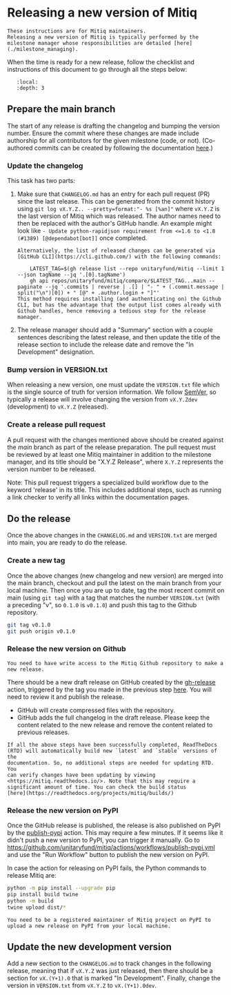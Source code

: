 # Releasing a new version of Mitiq

```{note}
These instructions are for Mitiq maintainers.
Releasing a new version of Mitiq is typically performed by the milestone manager whose responsibilities are detailed [here](./milestone_managing).
```

When the time is ready for a new release, follow the checklist and
instructions of this document to go through all the steps below:

```{contents}
   :local:
   :depth: 3
```

## Prepare the main branch

The start of any release is drafting the changelog and bumping the version number.
Ensure the commit where these changes are made include authorship for all contributors for the given milestone (code, or not).
(Co-authored commits can be created by following the documentation [here](https://docs.github.com/en/pull-requests/committing-changes-to-your-project/creating-and-editing-commits/creating-a-commit-with-multiple-authors).)

### Update the changelog

This task has two parts:

1.  Make sure that `CHANGELOG.md` has an entry for each pull request
    (PR) since the last release. This can be generated from the commit
    history using `git log vX.Y.Z.. --pretty=format:"- %s [%an]"`
    where `vX.Y.Z` is the last version of Mitiq which was released.
    The author names need to then be replaced with the author's GitHub
    handle. An example might look like `- Update python-rapidjson requirement from <=1.6 to <1.8 (#1389) [@dependabot[bot]]`
    once completed.

    ```{tip}
    Alternatively, the list of released changes can be generated via [GitHub CLI](https://cli.github.com/) with the following commands:
        
        LATEST_TAG=$(gh release list --repo unitaryfund/mitiq --limit 1 --json tagName --jq '.[0].tagName')
        gh api repos/unitaryfund/mitiq/compare/$LATEST_TAG...main --paginate --jq '.commits | reverse | .[] | "- " + (.commit.message | split("\n")[0]) + " [@" + .author.login + "]"'
    This method requires installing (and authenticating on) the Github CLI, but has the advantage that the output list comes already with Github handles, hence removing a tedious step for the release manager.    
    ``` 
2.  The release manager should add a "Summary" section with a couple
    sentences describing the latest release, and then update the title
    of the release section to include the release date and remove the
    "In Development" designation.

### Bump version in VERSION.txt

When releasing a new version, one must update the `VERSION.txt` file
which is the single source of truth for version information. We follow
[SemVer](https://semver.org/), so typically a release will involve changing the version from
`vX.Y.Zdev` (development) to `vX.Y.Z` (released).

### Create a release pull request

A pull request with the changes mentioned above should be created against the _main_ branch as part of the release preparation. 
The pull request must be reviewed by at least one Mitiq maintainer in addition to the milestone manager, 
and its title should be "X.Y.Z Release", where `X.Y.Z` represents the version number to be released.

Note: This pull request triggers a specialized build workflow due to the keyword 'release' in its title. 
This includes additional steps, such as running a link checker to verify all links within the documentation pages.

## Do the release

Once the above changes in the `CHANGELOG.md` and `VERSION.txt` are merged into main, you are ready to do the release.

### Create a new tag

Once the above changes (new changelog and new version) are merged into
the main branch, checkout and pull the latest on the main branch
from your local machine. Then once you are up to date, tag the most
recent commit on main (using `git tag`) with a tag that matches the
number `VERSION.txt` (with a preceding "v", so `0.1.0` is `v0.1.0`)
and push this tag to the Github repository.

```bash
git tag v0.1.0
git push origin v0.1.0
```

### Release the new version on Github

```{note}
You need to have write access to the Mitiq Github repository to make a
new release.
```

There should be a new draft release on GitHub created by the
[gh-release](https://github.com/unitaryfund/mitiq/blob/main/.github/workflows/gh-release.yml) action, triggered by the tag you made in the
previous step [here](https://github.com/unitaryfund/mitiq/releases). You
will need to review it and publish the release.

- GitHub will create compressed files with the repository.
- GitHub adds the full changelog in the draft release. Please keep the content related to the new release and remove the content related to previous releases.

```{note}
If all the above steps have been successfully completed, ReadTheDocs
(RTD) will automatically build new `latest` and `stable` versions of the
documentation. So, no additional steps are needed for updating RTD. You
can verify changes have been updating by viewing
<https://mitiq.readthedocs.io/>. Note that this may require a
significant amount of time. You can check the build status
[here](https://readthedocs.org/projects/mitiq/builds/)
```

### Release the new version on PyPI

Once the GitHub release is published, the release is also published on
PyPI by the [publish-pypi](https://github.com/unitaryfund/mitiq/blob/main/.github/workflows/publish-pypi.yml) action. This may require a few
minutes. If it seems like it didn't push a new version to PyPI, you can
trigger it manually. Go to
<https://github.com/unitaryfund/mitiq/actions/workflows/publish-pypi.yml>
and use the "Run Workflow" button to publish the new version on PyPI.

In case the action for releasing on PyPI fails, the Python commands to
release Mitiq are:

```bash
python -m pip install --upgrade pip
pip install build twine
python -m build
twine upload dist/*
```

```{note}
You need to be a registered maintainer of Mitiq project on PyPI to
upload a new release on PyPI from your local machine.
```

## Update the new development version

Add a new section to the `CHANGELOG.md` to track changes in the following release, meaning that if `vX.Y.Z` was just released, then there should be a section for `vX.(Y+1).0` that is marked "In Development".
Finally, change the version in `VERSION.txt` from `vX.Y.Z` to `vX.(Y+1).0dev`.
